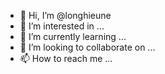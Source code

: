 - 👋 Hi, I’m @longhieune
- 👀 I’m interested in ...
- 🌱 I’m currently learning ...
- 💞️ I’m looking to collaborate on ...
- 📫 How to reach me ...

<!---
longhieune/longhieune is a ✨ special ✨ repository because its `README.md` (this file) appears on your GitHub profile.
You can click the Preview link to take a look at your changes.
--->
